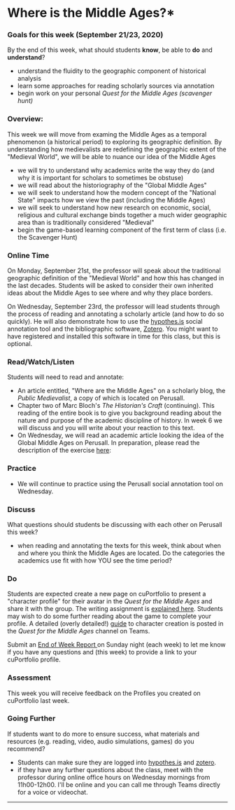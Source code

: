 # Where is the Middle Ages?\*

### Goals for this week (September 21/23, 2020)

By the end of this week, what should students **know**, be able to **do** and **understand**?

* understand the fluidity to the geographic component of historical analysis
* learn some approaches for reading scholarly sources via annotation
* begin work on your personal _Quest for the Middle Ages (scavenger hunt)_

### Overview:

This week we will move from examing the Middle Ages as a temporal phenomenon (a historical period) to exploring its geographic definition. By understanding how medievalists are redefining the geographic extent of the "Medieval World", we will be able to nuance our idea of the Middle Ages

* we will try to understand why academics write the way they do (and why it is important for scholars to sometimes be obstuse)
* we will read about the historiography of the "Global Middle Ages"
* we will seek to understand how the modern concept of the "National State" impacts how we view the past (including the Middle Ages)
* we will seek to understand how new research on economic, social, religious and cultural exchange binds together a much wider geographic area than is traditionally considered "Medieval"
* begin the game-based learning component of the first term of class (i.e. the Scavenger Hunt)

### **Online Time**

On Monday, September 21st, the professor will speak about the traditional geographic definition of the "Medieval World" and how this has changed in the last decades. Students will be asked to consider their own inherited ideas about the Middle Ages to see where and why they place borders.&#x20;

On Wednesday, September 23rd, the professor will lead students through the process of reading and annotating a scholarly article (and how to do so quickly). He will also demonstrate how to use the [hypothes.is](../course-info/digital-tools/hypothes.is/) social annotation tool and the bibliographic software, [Zotero](../course-info/digital-tools/zotero/). You might want to have registered and installed this software in time for this class, but this is optional.&#x20;

### Read/Watch/Listen

Students will need to read and annotate:

* An article entitled, "Where are the Middle Ages" on a scholarly blog, the _Public Medievalist_, a copy of which is located on Perusall.&#x20;
* Chapter two of Marc Bloch's _The Historian's Craft_ (continuing). This reading of the entire book is to give you background reading about the nature and purpose of the academic discipline of history. In week 6 we will discuss and you will write about your reaction to this text.&#x20;
* On Wednesday, we will read an academic article looking the idea of the Global Middle Ages on Perusall. In preparation, please read the description of the exercise [here](../course-info/syllabus/coursework/assignments/3.-anatomy-of-an-academic-article/): &#x20;

### Practice

* We will continue to practice using the Perusall social annotation tool on Wednesday.&#x20;

### **Discuss**

What questions should students be discussing with each other on Perusall this week?

* when reading and annotating the texts for this week, think about when and where you think the Middle Ages are located. Do the categories the academics use fit with how YOU see the time period?

### **Do**

Students are expected create a new page on cuPortfolio to present a "character profile" for their avatar in the _Quest for the Middle Ages_ and share it with the group. The writing assignment is [explained here](../course-info/syllabus/coursework/reflections/character-profile.md). Students may wish to do some further reading about the game to complete your profile. A detailed (overly detailed!) [guide](https://teams.microsoft.com/l/file/D880313A-D8D4-4648-AD77-2862440FDC02?tenantId=6ad91895-de06-485e-bc51-fce126cc8530\&fileType=pdf\&objectUrl=https%3A%2F%2Fcmailcarletonca.sharepoint.com%2Fsites%2FTheMakingoftheMiddleAges%2FShared%20Documents%2FQuest%20for%20the%20Middle%20Ages%2FQuest%20for%20the%20Middle%20Ages%20-%20Basic%20Rules%202.0%20-%20Sept%202020.pdf\&baseUrl=https%3A%2F%2Fcmailcarletonca.sharepoint.com%2Fsites%2FTheMakingoftheMiddleAges\&serviceName=teams\&threadId=19:9da4334b1e974aba99aeffa79987a865@thread.tacv2\&groupId=2000157d-2098-47ef-b47d-341fc17c0e3a) to character creation is posted in the _Quest for the Middle Ages_ channel on Teams.

Submit an [End of Week Report ](https://forms.office.com/Pages/ResponsePage.aspx?id=lRjZagbeXki8UfzhJsyFMHYe4bjIkPJLpePMoYTjyCNUQlY3V0pYOVJPQVMzVDJXR05OWjBHT01YQy4u)on Sunday night (each week) to let me know if you have any questions and (this week) to provide a link to your cuPortfolio profile.



### **Assessment**&#x20;

This week you will receive feedback on the Profiles you created on cuPortfolio last week.&#x20;

### Going Further

If students want to do more to ensure success, what materials and resources (e.g. reading, video, audio simulations, games) do you recommend?

* Students can make sure they are logged into [hypothes.is](../course-info/digital-tools/hypothes.is/) and [zotero](../course-info/digital-tools/zotero/).&#x20;
* if they have any further questions about the class, meet with the professor during online office hours on Wednesday mornings from 11h00-12h00.  I'll be online and you can call me through Teams directly for a voice or videochat.&#x20;

****
